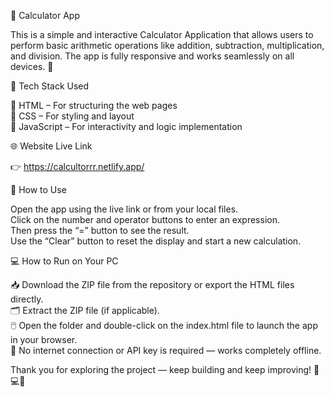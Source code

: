 🧮 Calculator App  

This is a simple and interactive Calculator Application that allows users to perform basic arithmetic operations like addition, subtraction, multiplication, and division. The app is fully responsive and works seamlessly on all devices. 🧠

🧰 Tech Stack Used  

🧱 HTML – For structuring the web pages  
🎨 CSS – For styling and layout  
🧠 JavaScript – For interactivity and logic implementation  

🌐 Website Live Link 

👉 https://calcultorrr.netlify.app/

🚀 How to Use 

Open the app using the live link or from your local files.  
Click on the number and operator buttons to enter an expression.  
Then press the “=” button to see the result.  
Use the “Clear” button to reset the display and start a new calculation.

💻 How to Run on Your PC  

📥 Download the ZIP file from the repository or export the HTML files directly.  
🗂️ Extract the ZIP file (if applicable).  
🖱️ Open the folder and double-click on the index.html file to launch the app in your browser.  
📶 No internet connection or API key is required — works completely offline.

Thank you for exploring the project — keep building and keep improving! 💪💻✨
